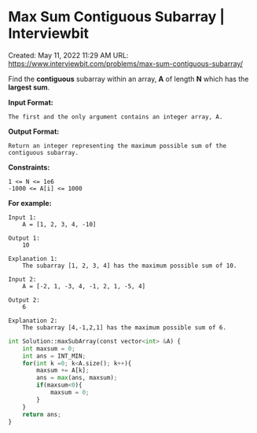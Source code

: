 # Max Sum Contiguous Subarray | Interviewbit

Created: May 11, 2022 11:29 AM
URL: https://www.interviewbit.com/problems/max-sum-contiguous-subarray/

Find the **contiguous** subarray within an array, **A** of length **N** which has the **largest sum**.

**Input Format:**

```
The first and the only argument contains an integer array, A.

```

**Output Format:**

```
Return an integer representing the maximum possible sum of the contiguous subarray.

```

**Constraints:**

```
1 <= N <= 1e6
-1000 <= A[i] <= 1000

```

**For example:**

```
Input 1:
    A = [1, 2, 3, 4, -10]

Output 1:
    10

Explanation 1:
    The subarray [1, 2, 3, 4] has the maximum possible sum of 10.

Input 2:
    A = [-2, 1, -3, 4, -1, 2, 1, -5, 4]

Output 2:
    6

Explanation 2:
    The subarray [4,-1,2,1] has the maximum possible sum of 6.

```

```python
int Solution::maxSubArray(const vector<int> &A) {
    int maxsum = 0;
    int ans = INT_MIN;
    for(int k =0; k<A.size(); k++){
        maxsum += A[k];
        ans = max(ans, maxsum);
        if(maxsum<0){
            maxsum = 0;
        }       
    }
    return ans;
}
```